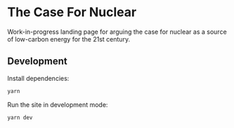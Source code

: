 The Case For Nuclear
====================

Work-in-progress landing page for arguing the case for nuclear as a source of low-carbon energy for the 21st century.

## Development

Install dependencies:

```bash
yarn
```

Run the site in development mode:

```bash
yarn dev
```
